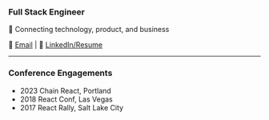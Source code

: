 ### Full Stack Engineer

🚀 Connecting technology, product, and business

📧 [Email](mailto:danny@tunney.dev) | 📄 [LinkedIn/Resume](https://www.linkedin.com/in/dtun/)

---

### Conference Engagements
- 2023 Chain React, Portland
- 2018 React Conf, Las Vegas
- 2017 React Rally, Salt Lake City
